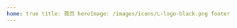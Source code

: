 ```yaml
---
home: true title: 首页 heroImage: /images/icons/L-logo-black.png footer: Apache 2.0 Licensed | Copyright © 2021-present Liang-DongXing
---
```

